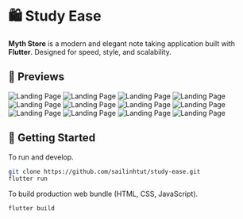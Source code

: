 # 🛍️ Study Ease

**Myth Store** is a modern and elegant note taking application built with **Flutter**. Designed for
speed, style, and scalability.

## 📸 Previews

![Landing Page](https://github.com/sailinhtut/study-ease/blob/main/preview/1.png)
![Landing Page](https://github.com/sailinhtut/study-ease/blob/main/preview/2.png)
![Landing Page](https://github.com/sailinhtut/study-ease/blob/main/preview/3.png)
![Landing Page](https://github.com/sailinhtut/study-ease/blob/main/preview/4.png)
![Landing Page](https://github.com/sailinhtut/study-ease/blob/main/preview/5.png)
![Landing Page](https://github.com/sailinhtut/study-ease/blob/main/preview/6.png)
![Landing Page](https://github.com/sailinhtut/study-ease/blob/main/preview/7.png)
![Landing Page](https://github.com/sailinhtut/study-ease/blob/main/preview/8.png)
![Landing Page](https://github.com/sailinhtut/study-ease/blob/main/preview/9.png)
![Landing Page](https://github.com/sailinhtut/study-ease/blob/main/preview/10.png)
![Landing Page](https://github.com/sailinhtut/study-ease/blob/main/preview/11.png)
![Landing Page](https://github.com/sailinhtut/study-ease/blob/main/preview/12.png)

## 🚀 Getting Started

To run and develop.

```bash
git clone https://github.com/sailinhtut/study-ease.git
flutter run
```

To build production web bundle (HTML, CSS, JavaScript).

```bash
flutter build
```
